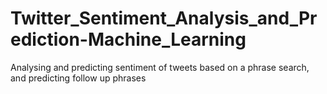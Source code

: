 # Twitter_Sentiment_Analysis_and_Prediction-Machine_Learning
Analysing and predicting sentiment of tweets based on a phrase search, and predicting follow up phrases
